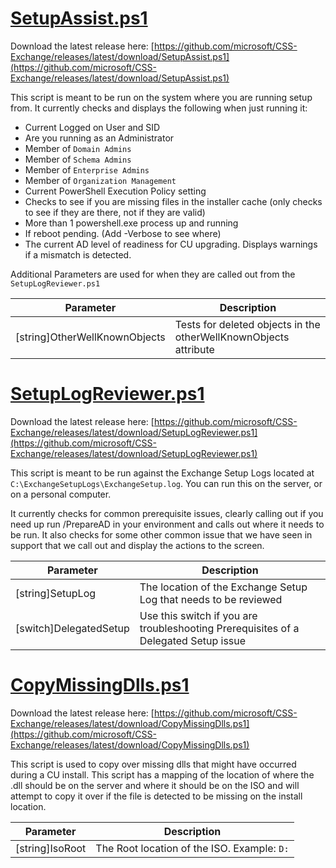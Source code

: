 # [SetupAssist.ps1](https://github.com/microsoft/CSS-Exchange/releases/latest/download/SetupAssist.ps1)

Download the latest release here: [https://github.com/microsoft/CSS-Exchange/releases/latest/download/SetupAssist.ps1](https://github.com/microsoft/CSS-Exchange/releases/latest/download/SetupAssist.ps1)

This script is meant to be run on the system where you are running setup from. It currently checks and displays the following when just running it:

- Current Logged on User and SID
- Are you running as an Administrator
- Member of `Domain Admins`
- Member of `Schema Admins`
- Member of `Enterprise Admins`
- Member of `Organization Management`
- Current PowerShell Execution Policy setting
- Checks to see if you are missing files in the installer cache (only checks to see if they are there, not if they are valid)
- More than 1 powershell.exe process up and running
- If reboot pending. (Add -Verbose to see where)
- The current AD level of readiness for CU upgrading. Displays warnings if a mismatch is detected.

Additional Parameters are used for when they are called out from the `SetupLogReviewer.ps1`

Parameter | Description
----------|------------
[string]OtherWellKnownObjects | Tests for deleted objects in the otherWellKnownObjects attribute

# [SetupLogReviewer.ps1](https://github.com/microsoft/CSS-Exchange/releases/latest/download/SetupLogReviewer.ps1)

Download the latest release here: [https://github.com/microsoft/CSS-Exchange/releases/latest/download/SetupLogReviewer.ps1](https://github.com/microsoft/CSS-Exchange/releases/latest/download/SetupLogReviewer.ps1)

This script is meant to be run against the Exchange Setup Logs located at `C:\ExchangeSetupLogs\ExchangeSetup.log`. You can run this on the server, or on a personal computer.

It currently checks for common prerequisite issues, clearly calling out if you need up run /PrepareAD in your environment and calls out where it needs to be run. It also checks for some other common issue that we have seen in support that we call out and display the actions to the screen.

Parameter | Description
----------|------------
[string]SetupLog | The location of the Exchange Setup Log that needs to be reviewed
[switch]DelegatedSetup | Use this switch if you are troubleshooting Prerequisites of a Delegated Setup issue

# [CopyMissingDlls.ps1](https://github.com/microsoft/CSS-Exchange/releases/latest/download/CopyMissingDlls.ps1)

Download the latest release here: [https://github.com/microsoft/CSS-Exchange/releases/latest/download/CopyMissingDlls.ps1](https://github.com/microsoft/CSS-Exchange/releases/latest/download/CopyMissingDlls.ps1)

This script is used to copy over missing dlls that might have occurred during a CU install. This script has a mapping of the location of where the .dll should be on the server and where it should be on the ISO and will attempt to copy it over if the file is detected to be missing on the install location.

Parameter | Description
----------|------------
[string]IsoRoot | The Root location of the ISO. Example: `D:`